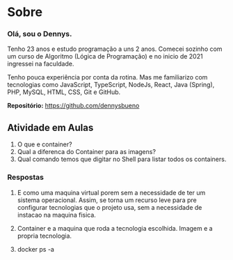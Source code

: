 # Sobre

### Olá, sou o Dennys.

Tenho 23 anos e estudo programação a uns 2 anos. Comecei sozinho com um curso de Algoritmo (Lógica de Programação) e no inicio de 2021 ingressei na faculdade.

Tenho pouca experiência por conta da rotina. Mas me familiarizo com tecnologias como JavaScript, TypeScript, NodeJs, React, Java (Spring), PHP, MySQL, HTML, CSS, Git e GitHub.

**Repositório:** <https://github.com/dennysbueno>

## Atividade em Aulas

1. O que e container?
2. Qual a diferenca do Container para as imagens?
3. Qual comando temos que digitar no Shell para listar todos os containers.

### Respostas

1. E como uma maquina virtual porem sem a necessidade de ter um sistema operacional. Assim, se torna um recurso leve para pre configurar tecnologias que o projeto usa, sem a necessidade de instacao na maquina fisica.

2. Container e a maquina que roda a tecnologia escolhida. Imagem e a propria tecnologia.

3. docker ps -a